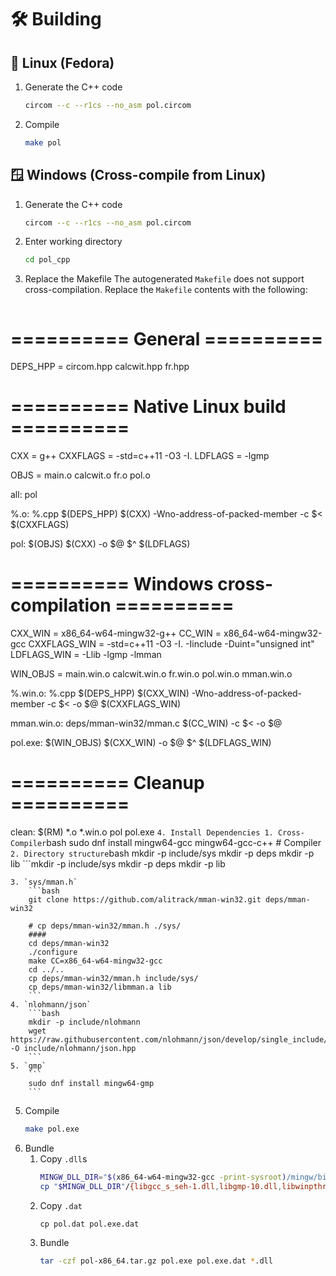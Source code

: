 # 🛠️ Building

## 🐧 Linux (Fedora)
1. Generate the C++ code
    ```bash
    circom --c --r1cs --no_asm pol.circom
    ```
2. Compile
	```bash
	make pol
	```

## 🪟 Windows (Cross-compile from Linux)
1. Generate the C++ code
    ```bash
    circom --c --r1cs --no_asm pol.circom
    ```
2. Enter working directory
    ```bash
    cd pol_cpp
    ```
3. Replace the Makefile
    The autogenerated `Makefile` does not support cross-compilation. Replace the `Makefile` contents with the following:
    ```make
# ========== General ==========

DEPS_HPP = circom.hpp calcwit.hpp fr.hpp

# ========== Native Linux build ==========
CXX = g++
CXXFLAGS = -std=c++11 -O3 -I.
LDFLAGS = -lgmp

OBJS = main.o calcwit.o fr.o pol.o

all: pol

%.o: %.cpp $(DEPS_HPP)
    $(CXX) -Wno-address-of-packed-member -c $< $(CXXFLAGS)

pol: $(OBJS)
    $(CXX) -o $@ $^ $(LDFLAGS)

# ========== Windows cross-compilation ==========

CXX_WIN = x86_64-w64-mingw32-g++
CC_WIN = x86_64-w64-mingw32-gcc
CXXFLAGS_WIN = -std=c++11 -O3 -I. -Iinclude -Duint="unsigned int"
LDFLAGS_WIN = -Llib -lgmp -lmman

WIN_OBJS = main.win.o calcwit.win.o fr.win.o pol.win.o mman.win.o

%.win.o: %.cpp $(DEPS_HPP)
    $(CXX_WIN) -Wno-address-of-packed-member -c $< -o $@ $(CXXFLAGS_WIN)

mman.win.o: deps/mman-win32/mman.c
    $(CC_WIN) -c $< -o $@

pol.exe: $(WIN_OBJS)
    $(CXX_WIN) -o $@ $^ $(LDFLAGS_WIN)

# ========== Cleanup ==========

clean:
    $(RM) *.o *.win.o pol pol.exe
    ```
4. Install Dependencies
    1. Cross-Compiler
        ```bash
        sudo dnf install mingw64-gcc mingw64-gcc-c++ # Compiler
        ```
    2. Directory structure
        ```bash
        mkdir -p include/sys
        mkdir -p deps
        mkdir -p lib
        ```mkdir -p include/sys
        mkdir -p deps
        mkdir -p lib

    3. `sys/mman.h`
        ```bash
        git clone https://github.com/alitrack/mman-win32.git deps/mman-win32

        # cp deps/mman-win32/mman.h ./sys/
        ####
        cd deps/mman-win32
        ./configure
        make CC=x86_64-w64-mingw32-gcc
        cd ../..
        cp deps/mman-win32/mman.h include/sys/
        cp deps/mman-win32/libmman.a lib
        ```
    4. `nlohmann/json`
        ```bash
        mkdir -p include/nlohmann
        wget https://raw.githubusercontent.com/nlohmann/json/develop/single_include/nlohmann/json.hpp -O include/nlohmann/json.hpp
        ```
    5. `gmp`
        ```
        sudo dnf install mingw64-gmp
        ```
5. Compile
    ```bash
    make pol.exe
    ```
6. Bundle
    1. Copy `.dll`s
        ```bash
        MINGW_DLL_DIR="$(x86_64-w64-mingw32-gcc -print-sysroot)/mingw/bin"
        cp "$MINGW_DLL_DIR"/{libgcc_s_seh-1.dll,libgmp-10.dll,libwinpthread-1.dll,libstdc++-6.dll} .
        ```
    2. Copy `.dat`
        ```
        cp pol.dat pol.exe.dat
        ```
    3. Bundle
        ```bash
        tar -czf pol-x86_64.tar.gz pol.exe pol.exe.dat *.dll
        ```
